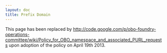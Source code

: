 ```yaml
---
layout: doc
title: Prefix Domain
---
```


This page has been replaced by http://code.google.com/p/obo-foundry-operations-committee/wiki/Policy_for_OBO_namespace_and_associated_PURL_requests upon adoption of the policy on April 19th 2013.
